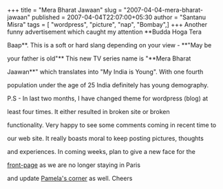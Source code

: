 +++
title = "Mera Bharat Jawaan"
slug = "2007-04-04-mera-bharat-jawaan"
published = 2007-04-04T22:07:00+05:30
author = "Santanu Misra"
tags = [ "wordpress", "picture", "nap", "Bombay",]
+++
Another funny advertisement which caught my attention **Budda Hoga Tera
Baap**. This is a soft or hard slang depending on your view - **"May be
your father is old"** This new TV series name is "**Mera Bharat
Jaawan**" which translates into "My India is Young". With one fourth
population under the age of 25 India definitely has young demography.

<span id="more"></span>

P.S - In last two months, I have changed theme for wordpress (blog) at
least four times. It either resulted in broken site or broken
functionality. Very happy to see some comments coming in recent time to
our web site. It really boasts moral to keep posting pictures, thoughts
and experiences. In coming weeks, plan to give a new face for the
[front-page](http://www.santm.com/) as we are no longer staying in Paris
and update [Pamela's corner](http://pamela.santm.com/) as well. Cheers
